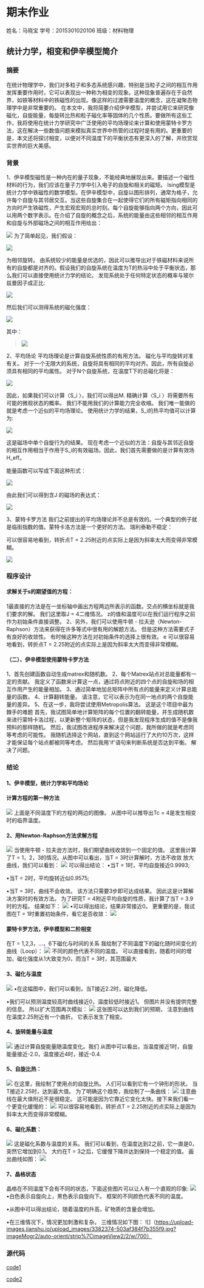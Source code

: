 
# 期末作业
姓名：马晓宝 学号：2015301020106 班级：材料物理
## 统计力学，相变和伊辛模型简介
### 摘要
在统计物理学中，我们对多粒子和多态系统感兴趣，特别是当粒子之间的相互作用发挥重要作用时，它可以表现出一种称为相变的现象。这种现象普遍存在于自然界，如铁等材料中的铁磁性的出现。像这样的过渡需要温度的概念，这在凝聚态物理学中是非常重要的。
在本文中，我将简要介绍伊辛模型，并尝试用它来研究像磁化，自旋能量，每旋转比热和粒子磁化率等固体的几个性质。要做所有这些工作，我将使用在统计力学研究中广泛使用的平均场理论来计算和使用蒙特卡罗方法，这在解决一些数值问题来模拟真实世界中热管的过程时是有用的。更重要的是，本文还将探讨相变，以便对不同温度下的平衡状态有更深入的了解，并欣赏现实世界的巨大美感。
### 背景
1、伊辛模型磁性是一种内在的量子现象，不能经典地展现出来。要描述一个磁性材料的行为，我们应该在量子力学中引入电子的自旋和相关的磁矩。 Ising模型是统计力学中铁磁性的数学模型。在伊辛模型中，自旋以图形排列，通常为格子，允许每个自旋与其邻居交互。当这些自旋集合在一起使得它们的所有磁矩指向相同的方向时产生铁磁性，产生宏观宏观的总时刻。每个自旋能够指向两个方向，因此可以用两个数字表示。在介绍了自旋的概念之后，系统的能量由这些相邻的相互作用和自旋与外部磁场之间的相互作用给出：


![](https://github.com/maxiaobao233/compuational_physics_N2015301020106/blob/master/Q1.png)
为了简单起见，我们假设：

![](https://github.com/maxiaobao233/compuational_physics_N2015301020106/blob/master/Q2.png)


为相邻旋转。
由系统较少的能量是优选的，因此可以推导出对于铁磁材料来说所有的自旋都是对齐的。假设我们的自旋系统在温度为T的热浴中处于平衡状态，那么我们可以直接使用统计力学的结论。 发现系统处于任何特定状态的概率与玻尔兹曼因子成正比:


![](https://github.com/maxiaobao233/compuational_physics_N2015301020106/blob/master/Q3.png)



然后我们可以测得系统的磁化强度：

![](https://github.com/maxiaobao233/compuational_physics_N2015301020106/blob/master/Q4.png)


其中：  

>![](https://github.com/maxiaobao233/compuational_physics_N2015301020106/blob/master/Q5.png)

2、平均场论
平均场理论是计算自旋系统性质的有用方法。 磁化与平均旋转对准有关。 对于一个无限大的系统，自旋将具有相同的平均对齐。因此，所有自旋必须具有相同的平均属性。 对于N个自旋系统，在温度T下的总磁化将是：


![](https://github.com/maxiaobao233/compuational_physics_N2015301020106/blob/master/Q6.png)


因此，如果我们可以计算〈S_i 〉，我们可以得出M. 精确计算〈S_i 〉将需要所有可能的微观状态的概率。 我们不能用我们的计算能力完全收缩。 我们唯一能做的就是考虑一个近似的平均场理论。
使用统计力学的结果，S_i的热平均值可以计算为:


![](https://github.com/maxiaobao233/compuational_physics_N2015301020106/blob/master/Q7.png)

这是磁场中单个自旋行为的结果。 现在考虑一个近似的方法：自旋与其邻近自旋的相互作用相当于作用于S_i的有效磁场。因此，我们首先需要做的是计算有效场H_eff。

能量函数可以写成下面这种形式：



![](https://github.com/maxiaobao233/compuational_physics_N2015301020106/blob/master/Q8.png)

由此我们可以得到含J 的磁场的表达式：

![](https://github.com/maxiaobao233/compuational_physics_N2015301020106/blob/master/Q9.png)


3、蒙特卡罗方法
我们之前提出的平均场理论并不总是有效的。一个典型的例子就是临街指数的值。蒙特卡洛方法是一个更好的方法。
瑞利泰勒不稳定：


可以很容易地看到，转折点T = 2.25附近的点实际上是因为斜率太大而变得非常模糊。

![](https://upload-images.jianshu.io/upload_images/3382374-74ebcf95f94dcb55.jpg?imageMogr2/auto-orient/strip%7CimageView2/2/w/500)

### 程序设计

#### 求解关于s的期望值的方程：
1最直接的方法是在一坐标轴中画出方程两边所表示的函数。交点的横坐标就是我们要求的解。 我们这里取J = 4二维情况。 z的值和温度可以在我们运行程序之前作为初始条件直接调整。
2、另外，我们可以使用牛顿 - 拉夫逊（Newton-Raphson）方法来获得在许多等式中很有用的解题方法。 但是这种方法需要式子有良好的收敛性。 有时候这种方法在对初始条件的选择上很有效。
e
可以很容易地看到，转折点T = 2.25附近的点实际上是因为斜率太大而变得非常模糊。
#### （二）、伊辛模型使用蒙特卡罗方法

1、首先创建函数自动生成matrex和随机数。
2、每个Matrex站点对总能量都有一定的贡献。 我定义了函数来计算这一点，通过将点附近的四个点的自旋和场的相互作用产生的能量相加。
3、通过简单地加总矩阵中所有点的能量来定义计算总能量的函数。
4、计算翻转能量。 请注意，它可以表示为在同一地点的两个自旋能量的差异。
5、在这一步，我将尝试使用Metropolis算法。 这是这个项目中最为棘手的难题
首先，我试图简单地计算矩阵的每个位置的翻转能量，并生成随机数来进行蒙特卡洛过程，以更新整个矩阵的状态，但是我发现程序生成的值不是像我预料的那样随机。
然后，我试图改进程序来解决这个问题，我所做的就是考虑同等考虑的可能性。 我随机选择这个网站，直到这个网站运行了大约10万次，这样才能保证每个站点都被同等考虑。 然后我用'if'语句来判断系统是否达到平衡。 解决了问题。
### 结论
#### 1、伊辛模型，统计力学和平均场论
#### 计算方程的第一种方法
![](https://upload-images.jianshu.io/upload_images/3382374-c60f78577b9b103f.png?imageMogr2/auto-orient/strip%7CimageView2/2/w/700)
上面是不同温度下的方程的两边的图像。 从图中可以推导出Tc = 4是发生相变时的临界温度。
#### 2、用Newton-Raphson方法求解方程
![](https://upload-images.jianshu.io/upload_images/3382374-5c00af167fddfa41.png?imageMogr2/auto-orient/strip%7CimageView2/2/w/700)
当使用牛顿 - 拉夫逊方法时，我们期望曲线收敛到一个固定的值。 这里我计算了T = 1，2，3的情况。从图中可以看出，当T = 3时计算解时，方法不收敛
放大曲线，我们可以看到：
![](https://upload-images.jianshu.io/upload_images/3382374-2d389f1f873cf089.png?imageMogr2/auto-orient/strip%7CimageView2/2/w/700)
可以得出结论：
•当T = 1时，平均自旋接近0.9993;

•当T = 2时，平均旋转近似0.9575;

•当T = 3时，曲线不会收敛。
该方法只需要3步即可达成结果。 因此这是计算解决方案时的有效方法。
为了研究T = 4附近平均自旋的性质，我计算了当T = 3.9时的方程。 结果如下：
![](https://upload-images.jianshu.io/upload_images/3382374-6bc812fa06a71769.png?imageMogr2/auto-orient/strip%7CimageView2/2/w/700)
•可以得出结论，结果非常接近0。
更重要的是，我试图在T = 1时重置初始条件，看它是否收敛：
![](https://upload-images.jianshu.io/upload_images/3382374-6760b9ff5f1481f3.png?imageMogr2/auto-orient/strip%7CimageView2/2/w/700)
#### 蒙特卡罗方法，伊辛模型和二阶相变
在T = 1,2,3，...，6下磁化与时间的关系
我绘制了不同温度下的磁化随时间变化的曲线（Loop）：
![](https://upload-images.jianshu.io/upload_images/3382374-23e831b4da862c55.png?imageMogr2/auto-orient/strip%7CimageView2/2/w/700)
不同的颜色代表不同的温度。 可以直接看到，随着时间的增加，磁化强度从1大致变为0，而当T = 3时，其范围最大
#### 3、磁化与温度
![](https://upload-images.jianshu.io/upload_images/3382374-1b5c8d6c8671ef65.png?imageMogr2/auto-orient/strip%7CimageView2/2/w/700)
•在这幅图中，我们可以看到，当T接近2.2时，磁化降低。

•我们可以预测温度较高时曲线接近0，温度较低时接近1。 但图片并没有提供完整的信息。 所以扩大范围再次模拟：
![](https://upload-images.jianshu.io/upload_images/3382374-d79f5a2d3b82f4e2.png?imageMogr2/auto-orient/strip%7CimageView2/2/w/700)
这张图可以达到我们的预期，
注意到曲线在温度2.25附近有一个曲折。 它表示发生了相变。

#### 4、旋转能量与温度
![](https://upload-images.jianshu.io/upload_images/3382374-a54b42c7e199b6a4.png?imageMogr2/auto-orient/strip%7CimageView2/2/w/700)
通过计算自旋能量随温度变化。我们 从图中可以看出，当温度接近1时，自旋能量接近-2.0，温度接近4时，接近-0.4.
#### 5、自旋比热：
![](https://upload-images.jianshu.io/upload_images/3382374-c2a1fde4acb36364.png?imageMogr2/auto-orient/strip%7CimageView2/2/w/700)
在这里，我绘制了使用点的自旋比热。 人们可以看到它有一个钟形的形状。 当T接近2.25时，达到最大值。
为了明确这个趋势，我绘制了一条曲线：
![](https://upload-images.jianshu.io/upload_images/3382374-842143f3405b0945.png?imageMogr2/auto-orient/strip%7CimageView2/2/w/700)
注意曲线在最大值附近不是很稳定。 这可能是因为它靠近它变化太快。接下来我们看一个更变化缓慢的：
![](https://upload-images.jianshu.io/upload_images/3382374-644a914e08f95772.png?imageMogr2/auto-orient/strip%7CimageView2/2/w/700)
可以很容易地看到，转折点T = 2.25附近的点实际上是因为斜率太大而变得非常模糊。
#### 6、磁化系数：
![](https://upload-images.jianshu.io/upload_images/3382374-85480c0f8d7e99dd.png?imageMogr2/auto-orient/strip%7CimageView2/2/w/700)
这是磁化系数与温度的关系。 我们可以看到，在温度达到2之前，它一直是0，突然它增加到0.1。 大约在T = 3之后，它缓慢下降并达到保持一个稳定的值。
画出曲线如图：
![](https://upload-images.jianshu.io/upload_images/3382374-ed430d016c59907d.png?imageMogr2/auto-orient/strip%7CimageView2/2/w/700)
#### 7、晶格状态
晶格在不同温度下会有不同的状态，下面这些图片可以让人有一个直观的印象:
![](https://upload-images.jianshu.io/upload_images/3382374-ab513288eea2266c.png?imageMogr2/auto-orient/strip%7CimageView2/2/w/700)
•白色表示自旋向上，黑色表示自旋向下。 框架的不同颜色代表不同的温度。

•从图中可以得出结论，随着温度的升高，矿物质的含量会增加。

•在三维情况下，情况更加刺激和复杂。 三维情况如下图：
![]（https://upload-images.jianshu.io/upload_images/3382374-503af384f7b355f9.jpg?imageMogr2/auto-orient/strip%7CimageView2/2/w/700）
### 源代码
[code1](https://github.com/maxiaobao233/compuational_physics_N2015301020106/blob/master/%E6%9C%9F%E6%9C%AB1.py)


[code2](https://github.com/maxiaobao233/compuational_physics_N2015301020106/blob/master/%E6%9C%9F%E6%9C%AB2.py)
